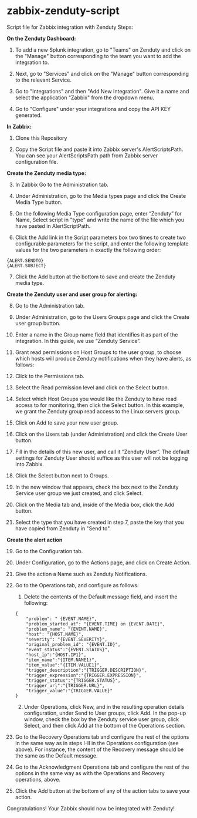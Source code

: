 # zabbix-zenduty-script
Script file for Zabbix integration with Zenduty
Steps:

**On the Zenduty Dashboard:**

1. To add a new Splunk integration, go to "Teams" on Zenduty and click on the "Manage" button corresponding to the team you want to add the integration to.

2. Next, go to "Services" and click on the "Manage" button corresponding to the relevant Service.

3. Go to "Integrations" and then "Add New Integration". Give it a name and select the application "Zabbix" from the dropdown menu.
4. Go to "Configure" under your integrations and copy the API KEY generated.

**In Zabbix:**

1. Clone this Repository

2. Copy the Script file and paste it into Zabbix server's AlertScriptsPath. You can see your AlertScriptsPath path from Zabbix server configuration file.

**Create the Zenduty media type:**

3. In Zabbix Go to the Administration tab.

4. Under Administration, go to the Media types page and click the Create Media Type button.

5. On the following Media Type configuration page, enter “Zenduty” for Name, Select script in "type" and write the name of the file which you have pasted in AlertScriptPath.

6. Click the Add link in the Script parameters box two times to create two configurable parameters for the script, and enter the following template values for the two parameters in exactly the following order:
  ```
  {ALERT.SENDTO}
  {ALERT.SUBJECT}
  ```
7. Click the Add button at the bottom to save and create the Zenduty media type.

**Create the Zenduty user and user group for alerting:**

8. Go to the Administration tab.

9. Under Administration, go to the Users Groups page and click the Create user group button.

10. Enter a name in the Group name field that identifies it as part of the integration. In this guide, we use “Zenduty Service”.

11. Grant read permissions on Host Groups to the user group, to choose which hosts will produce Zenduty notifications when they have alerts, as follows:
  1. Click to the Permissions tab.
  2. Select the Read permission level and click on the Select button.
  3. Select which Host Groups you would like the Zenduty to have read access to for monitoring, then click the Select button. In this example, we grant the Zenduty group read access to the Linux servers group.

12. Click on Add to save your new user group.

13. Click on the Users tab (under Administration) and click the Create User button.

14. Fill in the details of this new user, and call it “Zenduty User”. The default settings for Zenduty User should suffice as this user will not be logging into Zabbix.

15. Click the Select button next to Groups.

16. In the new window that appears, check the box next to the Zenduty Service user group we just created, and click Select.

17. Click on the Media tab and, inside of the Media box, click the Add button. 

18. Select the type that you have created in step 7, paste the key that you have copied from Zenduty in "Send to".

**Create the alert action**

19. Go to the Configuration tab.
20. Under Configuration, go to the Actions page, and click on Create Action.
21. Give the action a Name such as Zenduty Notifications.
22. Go to the Operations tab, and configure as follows:
    1. Delete the contents of the Default message field, and insert the following:
    ```
    {
        "problem": " {EVENT.NAME}",
        "problem_started_at": "{EVENT.TIME} on {EVENT.DATE}",
        "problem_name": "{EVENT.NAME}",
        "host": "{HOST.NAME}",
        "severity": "{EVENT.SEVERITY}",
        "original_problem_id": "{EVENT.ID}",
        "event_status":"{EVENT.STATUS}",
        "host_ip":"{HOST.IP1}",
        "item_name":"{ITEM.NAME1}",
        "item_value":"{ITEM.VALUE1}",
        "trigger_description":"{TRIGGER.DESCRIPTION}",
        "trigger_expression":"{TRIGGER.EXPRESSION}",
        "trigger_status":"{TRIGGER.STATUS}",
        "trigger_url":"{TRIGGER.URL}",
        "trigger_value":"{TRIGGER.VALUE}"
    }
    ```
    2. Under Operations, click New, and in the resulting operation details configuration, under Send to User groups, click Add. In the pop-up window, check the box by the Zenduty service user group, click Select, and then click Add at the bottom of the Operations section.

23. Go to the Recovery Operations tab and configure the rest of the options in the same way as in steps I-II in the Operations configuration (see above). For instance, the content of the Recovery message should be the same as the Default message.

24. Go to the Acknowledgment Operations tab and configure the rest of the options in the same way as with the Operations and Recovery operations, above.

25. Click the Add button at the bottom of any of the action tabs to save your action.

Congratulations! Your Zabbix should now be integrated with Zenduty!



